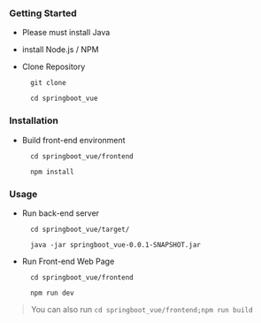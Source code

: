 
### Getting Started

- Please must install Java
- install Node.js / NPM
- Clone Repository

        git clone 
        
        cd springboot_vue


### Installation  
        
- Build front-end environment

        cd springboot_vue/frontend

        npm install 

### Usage

- Run back-end server

        cd springboot_vue/target/
        
        java -jar springboot_vue-0.0.1-SNAPSHOT.jar

- Run Front-end Web Page

        cd springboot_vue/frontend

        npm run dev

> You can also run `cd springboot_vue/frontend;npm run build` 

